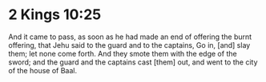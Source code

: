 # 2 Kings 10:25

And it came to pass, as soon as he had made an end of offering the burnt offering, that Jehu said to the guard and to the captains, Go in, [and] slay them; let none come forth. And they smote them with the edge of the sword; and the guard and the captains cast [them] out, and went to the city of the house of Baal.